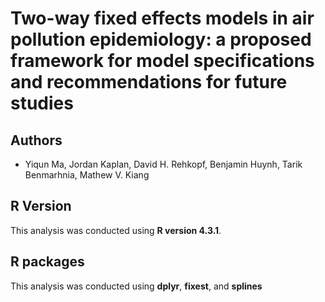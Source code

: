 # Two-way fixed effects models in air pollution epidemiology: a proposed framework for model specifications and recommendations for future studies

## Authors

- Yiqun Ma, Jordan Kaplan, David H. Rehkopf, Benjamin Huynh, Tarik Benmarhnia, Mathew V. Kiang

## R Version

This analysis was conducted using **R version 4.3.1**.  

## R packages

This analysis was conducted using **dplyr**, **fixest**, and **splines**
